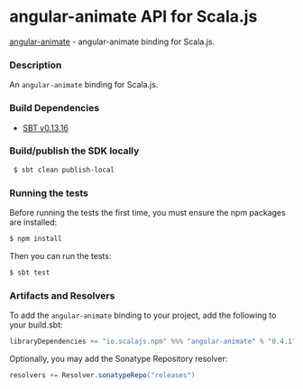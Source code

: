 angular-animate API for Scala.js
================================
[angular-animate](https://www.npmjs.com/package/angular-animate) - angular-animate binding for Scala.js.

### Description

An `angular-animate` binding for Scala.js.

### Build Dependencies

* [SBT v0.13.16](http://www.scala-sbt.org/download.html)

### Build/publish the SDK locally

```bash
 $ sbt clean publish-local
```

### Running the tests

Before running the tests the first time, you must ensure the npm packages are installed:

```bash
$ npm install
```

Then you can run the tests:

```bash
$ sbt test
```

### Artifacts and Resolvers

To add the `angular-animate` binding to your project, add the following to your build.sbt:  

```sbt
libraryDependencies += "io.scalajs.npm" %%% "angular-animate" % "0.4.1"
```

Optionally, you may add the Sonatype Repository resolver:

```sbt   
resolvers += Resolver.sonatypeRepo("releases") 
```